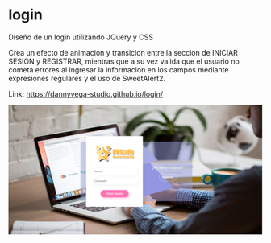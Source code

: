 # login
Diseño de un login utilizando JQuery y CSS

Crea un efecto de animacion y transicion entre la seccion de INICIAR SESION y REGISTRAR, mientras que a su vez valida que el usuario no cometa errores al ingresar la informacion en los campos mediante expresiones regulares y el uso de SweetAlert2.

Link: https://dannyvega-studio.github.io/login/

![](img/screenshot.png)
